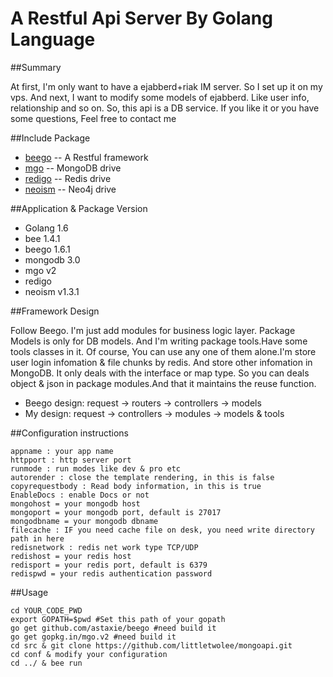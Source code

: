 # A Restful Api Server By Golang Language

##Summary

At first, I'm only want to have a ejabberd+riak IM server. So I set up it on my vps.
And next, I want to modify some models of ejabberd. Like user info, relationship and so on. So, this api is a DB service. If you like it or you have some questions, Feel free to contact me

##Include Package

* [beego](http://beego.me/) -- A Restful framework
* [mgo](http://labix.org/mgo) -- MongoDB drive
* [redigo](https://github.com/garyburd/redigo) -- Redis drive
* [neoism](https://github.com/jmcvetta/neoism) -- Neo4j drive

##Application & Package Version

* Golang 1.6
* bee 1.4.1
* beego 1.6.1
* mongodb 3.0
* mgo v2
* redigo
* neoism v1.3.1

##Framework Design

Follow Beego. I'm just add modules for business logic layer. Package Models is only for DB models. And I'm writing package tools.Have some tools classes in it. Of course, You can use any one of them alone.I'm store user login infomation & file chunks by redis. And store other infomation in MongoDB.
It only deals with the interface or map type. So you can deals object & json in package modules.And that it maintains the reuse function.

* Beego design: request → routers → controllers → models
* My design: request → controllers → modules  → models & tools

##Configuration instructions

	appname : your app name
	httpport : http server port
	runmode : run modes like dev & pro etc
	autorender : close the template rendering, in this is false
	copyrequestbody : Read body information, in this is true
	EnableDocs : enable Docs or not
	mongohost = your mongodb host
	mongoport = your mongodb port, default is 27017
	mongodbname = your mongodb dbname
	filecache : IF you need cache file on desk, you need write directory path in here
	redisnetwork : redis net work type TCP/UDP
	redishost = your redis host
	redisport = your redis port, default is 6379
	redispwd = your redis authentication password

##Usage

	cd YOUR_CODE_PWD
	export GOPATH=$pwd #Set this path of your gopath
	go get github.com/astaxie/beego #need build it
	go get gopkg.in/mgo.v2 #need build it
	cd src & git clone https://github.com/littletwolee/mongoapi.git
	cd conf & modify your configuration
	cd ../ & bee run
